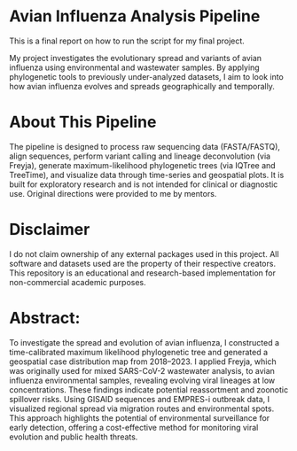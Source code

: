 # Avian Influenza Analysis Pipeline

This is a final report on how to run the script for my final project. 

My project investigates the evolutionary spread and variants of avian influenza using environmental and wastewater samples. By applying phylogenetic tools to previously under-analyzed datasets, I aim to look into how avian influenza evolves and spreads geographically and temporally. 

# About This Pipeline
The pipeline is designed to process raw sequencing data (FASTA/FASTQ), align sequences, perform variant calling and lineage deconvolution (via Freyja), generate maximum-likelihood phylogenetic trees (via IQTree and TreeTime), and visualize data through time-series and geospatial plots. It is built for exploratory research and is not intended for clinical or diagnostic use. Original directions were provided to me by mentors.

# Disclaimer
I do not claim ownership of any external packages used in this project. All software and datasets used are the property of their respective creators. This repository is an educational and research-based implementation for non-commercial academic purposes.

# Abstract: 
To investigate the spread and evolution of avian influenza, I constructed a time-calibrated maximum likelihood phylogenetic tree and generated a geospatial case distribution map from 2018–2023. I applied Freyja, which was originally used for mixed SARS-CoV-2 wastewater analysis, to avian influenza environmental samples, revealing evolving viral lineages at low concentrations. These findings indicate potential reassortment and zoonotic spillover risks. Using GISAID sequences and EMPRES-i outbreak data, I visualized regional spread via migration routes and environmental spots. This approach highlights the potential of environmental surveillance for early detection, offering a cost-effective method for monitoring viral evolution and public health threats.

